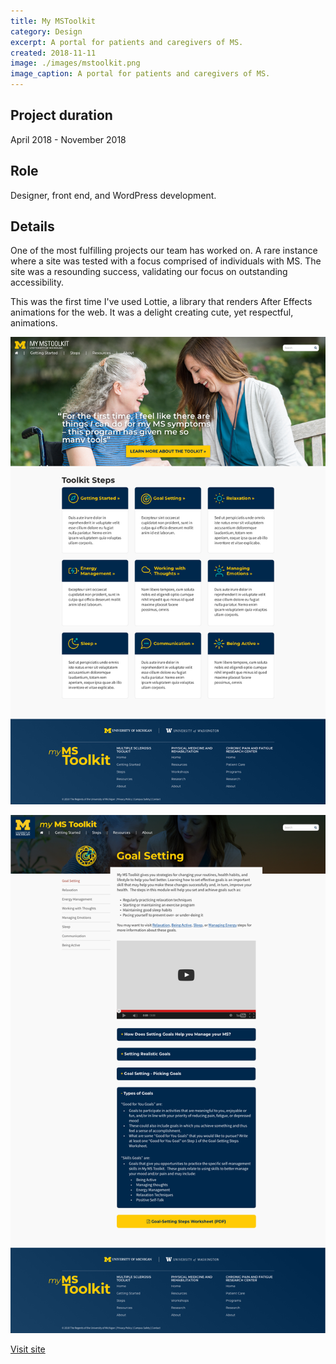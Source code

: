 ```yaml
---
title: My MSToolkit
category: Design
excerpt: A portal for patients and caregivers of MS.
created: 2018-11-11
image: ./images/mstoolkit.png
image_caption: A portal for patients and caregivers of MS.
---
```

## Project duration

April 2018 - November 2018

## Role

Designer, front end, and WordPress development.

## Details

One of the most fulfilling projects our team has worked on. A rare instance where a site was tested with a focus comprised of individuals with MS. The site was a resounding success, validating our focus on outstanding accessibility. 

This was the first time I've used Lottie, a library that renders After Effects animations for the web. It was a delight creating cute, yet respectful, animations.

![Home page of my ms toolkit](./images/ms-home.jpg)

![An interior page of my ms toolkit](./images/ms-interior.jpg)

[Visit site](https://mymstoolkit.com/)